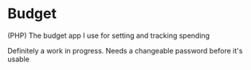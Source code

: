 Budget
======

(PHP) The budget app I use for setting and tracking spending

Definitely a work in progress. Needs a changeable password before it's usable
